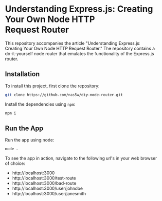 # Understanding Express.js: Creating Your Own Node HTTP Request Router

This repository accompanies the article "Understanding Express.js: Creating Your Own Node HTTP Request Router." The repository contains a do-it-yourself node router that emulates the functionality of the Express.js router.

## Installation

To install this project, first clone the repository:

```bash
git clone https://github.com/nas5w/diy-node-router.git
```

Install the dependencies using `npm`:

```bash
npm i
```

## Run the App

Run the app using node:

```bash
node .
```

To see the app in action, navigate to the following url's in your web browser of choice:

- http://localhost:3000
- http://localhost:3000/test-route
- http://localhost:3000/bad-route
- http://localhost:3000/user/johndoe
- http://localhost:3000/user/janesmith
